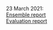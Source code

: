 23 March 2021: <br>
[Ensemble report](https://reports.covid19forecasthub.eu/ensemble/)<br>
[Evaluation report](https://reports.covid19forecasthub.eu/evaluation/)
